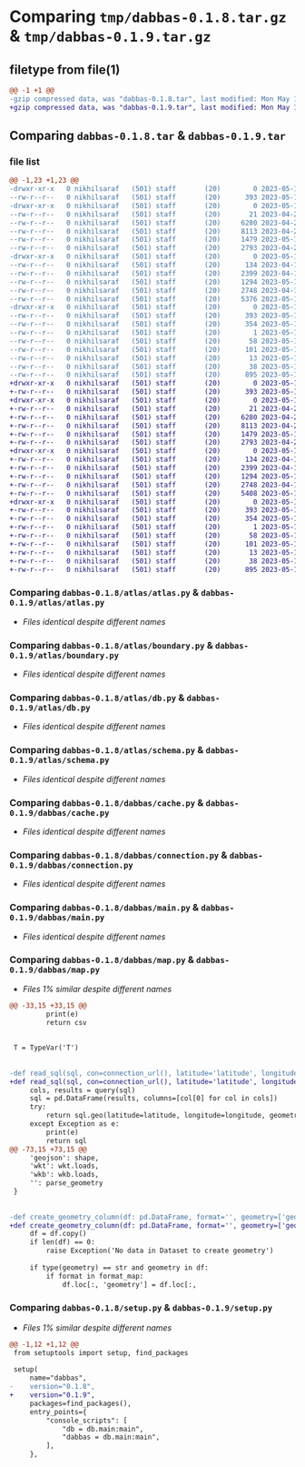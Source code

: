 # Comparing `tmp/dabbas-0.1.8.tar.gz` & `tmp/dabbas-0.1.9.tar.gz`

## filetype from file(1)

```diff
@@ -1 +1 @@
-gzip compressed data, was "dabbas-0.1.8.tar", last modified: Mon May 15 11:30:57 2023, max compression
+gzip compressed data, was "dabbas-0.1.9.tar", last modified: Mon May 15 11:45:41 2023, max compression
```

## Comparing `dabbas-0.1.8.tar` & `dabbas-0.1.9.tar`

### file list

```diff
@@ -1,23 +1,23 @@
-drwxr-xr-x   0 nikhilsaraf   (501) staff       (20)        0 2023-05-15 11:30:57.773878 dabbas-0.1.8/
--rw-r--r--   0 nikhilsaraf   (501) staff       (20)      393 2023-05-15 11:30:57.773591 dabbas-0.1.8/PKG-INFO
-drwxr-xr-x   0 nikhilsaraf   (501) staff       (20)        0 2023-05-15 11:30:57.770791 dabbas-0.1.8/atlas/
--rw-r--r--   0 nikhilsaraf   (501) staff       (20)       21 2023-04-23 17:17:29.000000 dabbas-0.1.8/atlas/__init__.py
--rw-r--r--   0 nikhilsaraf   (501) staff       (20)     6280 2023-04-24 17:54:58.000000 dabbas-0.1.8/atlas/atlas.py
--rw-r--r--   0 nikhilsaraf   (501) staff       (20)     8113 2023-04-24 09:22:52.000000 dabbas-0.1.8/atlas/boundary.py
--rw-r--r--   0 nikhilsaraf   (501) staff       (20)     1479 2023-05-15 11:11:09.000000 dabbas-0.1.8/atlas/db.py
--rw-r--r--   0 nikhilsaraf   (501) staff       (20)     2793 2023-04-23 19:43:28.000000 dabbas-0.1.8/atlas/schema.py
-drwxr-xr-x   0 nikhilsaraf   (501) staff       (20)        0 2023-05-15 11:30:57.772006 dabbas-0.1.8/dabbas/
--rw-r--r--   0 nikhilsaraf   (501) staff       (20)      134 2023-04-19 15:30:00.000000 dabbas-0.1.8/dabbas/__init__.py
--rw-r--r--   0 nikhilsaraf   (501) staff       (20)     2399 2023-04-19 03:44:35.000000 dabbas-0.1.8/dabbas/cache.py
--rw-r--r--   0 nikhilsaraf   (501) staff       (20)     1294 2023-05-15 11:00:11.000000 dabbas-0.1.8/dabbas/connection.py
--rw-r--r--   0 nikhilsaraf   (501) staff       (20)     2748 2023-04-19 15:29:41.000000 dabbas-0.1.8/dabbas/main.py
--rw-r--r--   0 nikhilsaraf   (501) staff       (20)     5376 2023-05-15 11:10:48.000000 dabbas-0.1.8/dabbas/map.py
-drwxr-xr-x   0 nikhilsaraf   (501) staff       (20)        0 2023-05-15 11:30:57.773322 dabbas-0.1.8/dabbas.egg-info/
--rw-r--r--   0 nikhilsaraf   (501) staff       (20)      393 2023-05-15 11:30:57.000000 dabbas-0.1.8/dabbas.egg-info/PKG-INFO
--rw-r--r--   0 nikhilsaraf   (501) staff       (20)      354 2023-05-15 11:30:57.000000 dabbas-0.1.8/dabbas.egg-info/SOURCES.txt
--rw-r--r--   0 nikhilsaraf   (501) staff       (20)        1 2023-05-15 11:30:57.000000 dabbas-0.1.8/dabbas.egg-info/dependency_links.txt
--rw-r--r--   0 nikhilsaraf   (501) staff       (20)       58 2023-05-15 11:30:57.000000 dabbas-0.1.8/dabbas.egg-info/entry_points.txt
--rw-r--r--   0 nikhilsaraf   (501) staff       (20)      101 2023-05-15 11:30:57.000000 dabbas-0.1.8/dabbas.egg-info/requires.txt
--rw-r--r--   0 nikhilsaraf   (501) staff       (20)       13 2023-05-15 11:30:57.000000 dabbas-0.1.8/dabbas.egg-info/top_level.txt
--rw-r--r--   0 nikhilsaraf   (501) staff       (20)       38 2023-05-15 11:30:57.773927 dabbas-0.1.8/setup.cfg
--rw-r--r--   0 nikhilsaraf   (501) staff       (20)      895 2023-05-15 11:30:57.000000 dabbas-0.1.8/setup.py
+drwxr-xr-x   0 nikhilsaraf   (501) staff       (20)        0 2023-05-15 11:45:41.931469 dabbas-0.1.9/
+-rw-r--r--   0 nikhilsaraf   (501) staff       (20)      393 2023-05-15 11:45:41.931043 dabbas-0.1.9/PKG-INFO
+drwxr-xr-x   0 nikhilsaraf   (501) staff       (20)        0 2023-05-15 11:45:41.926041 dabbas-0.1.9/atlas/
+-rw-r--r--   0 nikhilsaraf   (501) staff       (20)       21 2023-04-23 17:17:29.000000 dabbas-0.1.9/atlas/__init__.py
+-rw-r--r--   0 nikhilsaraf   (501) staff       (20)     6280 2023-04-24 17:54:58.000000 dabbas-0.1.9/atlas/atlas.py
+-rw-r--r--   0 nikhilsaraf   (501) staff       (20)     8113 2023-04-24 09:22:52.000000 dabbas-0.1.9/atlas/boundary.py
+-rw-r--r--   0 nikhilsaraf   (501) staff       (20)     1479 2023-05-15 11:11:09.000000 dabbas-0.1.9/atlas/db.py
+-rw-r--r--   0 nikhilsaraf   (501) staff       (20)     2793 2023-04-23 19:43:28.000000 dabbas-0.1.9/atlas/schema.py
+drwxr-xr-x   0 nikhilsaraf   (501) staff       (20)        0 2023-05-15 11:45:41.927598 dabbas-0.1.9/dabbas/
+-rw-r--r--   0 nikhilsaraf   (501) staff       (20)      134 2023-04-19 15:30:00.000000 dabbas-0.1.9/dabbas/__init__.py
+-rw-r--r--   0 nikhilsaraf   (501) staff       (20)     2399 2023-04-19 03:44:35.000000 dabbas-0.1.9/dabbas/cache.py
+-rw-r--r--   0 nikhilsaraf   (501) staff       (20)     1294 2023-05-15 11:00:11.000000 dabbas-0.1.9/dabbas/connection.py
+-rw-r--r--   0 nikhilsaraf   (501) staff       (20)     2748 2023-04-19 15:29:41.000000 dabbas-0.1.9/dabbas/main.py
+-rw-r--r--   0 nikhilsaraf   (501) staff       (20)     5408 2023-05-15 11:43:46.000000 dabbas-0.1.9/dabbas/map.py
+drwxr-xr-x   0 nikhilsaraf   (501) staff       (20)        0 2023-05-15 11:45:41.930666 dabbas-0.1.9/dabbas.egg-info/
+-rw-r--r--   0 nikhilsaraf   (501) staff       (20)      393 2023-05-15 11:45:41.000000 dabbas-0.1.9/dabbas.egg-info/PKG-INFO
+-rw-r--r--   0 nikhilsaraf   (501) staff       (20)      354 2023-05-15 11:45:41.000000 dabbas-0.1.9/dabbas.egg-info/SOURCES.txt
+-rw-r--r--   0 nikhilsaraf   (501) staff       (20)        1 2023-05-15 11:45:41.000000 dabbas-0.1.9/dabbas.egg-info/dependency_links.txt
+-rw-r--r--   0 nikhilsaraf   (501) staff       (20)       58 2023-05-15 11:45:41.000000 dabbas-0.1.9/dabbas.egg-info/entry_points.txt
+-rw-r--r--   0 nikhilsaraf   (501) staff       (20)      101 2023-05-15 11:45:41.000000 dabbas-0.1.9/dabbas.egg-info/requires.txt
+-rw-r--r--   0 nikhilsaraf   (501) staff       (20)       13 2023-05-15 11:45:41.000000 dabbas-0.1.9/dabbas.egg-info/top_level.txt
+-rw-r--r--   0 nikhilsaraf   (501) staff       (20)       38 2023-05-15 11:45:41.931540 dabbas-0.1.9/setup.cfg
+-rw-r--r--   0 nikhilsaraf   (501) staff       (20)      895 2023-05-15 11:45:36.000000 dabbas-0.1.9/setup.py
```

### Comparing `dabbas-0.1.8/atlas/atlas.py` & `dabbas-0.1.9/atlas/atlas.py`

 * *Files identical despite different names*

### Comparing `dabbas-0.1.8/atlas/boundary.py` & `dabbas-0.1.9/atlas/boundary.py`

 * *Files identical despite different names*

### Comparing `dabbas-0.1.8/atlas/db.py` & `dabbas-0.1.9/atlas/db.py`

 * *Files identical despite different names*

### Comparing `dabbas-0.1.8/atlas/schema.py` & `dabbas-0.1.9/atlas/schema.py`

 * *Files identical despite different names*

### Comparing `dabbas-0.1.8/dabbas/cache.py` & `dabbas-0.1.9/dabbas/cache.py`

 * *Files identical despite different names*

### Comparing `dabbas-0.1.8/dabbas/connection.py` & `dabbas-0.1.9/dabbas/connection.py`

 * *Files identical despite different names*

### Comparing `dabbas-0.1.8/dabbas/main.py` & `dabbas-0.1.9/dabbas/main.py`

 * *Files identical despite different names*

### Comparing `dabbas-0.1.8/dabbas/map.py` & `dabbas-0.1.9/dabbas/map.py`

 * *Files 1% similar despite different names*

```diff
@@ -33,15 +33,15 @@
         print(e)
         return csv
 
 
 T = TypeVar('T')
 
 
-def read_sql(sql, con=connection_url(), latitude='latitude', longitude='longitude', geometry=['geometry', 'geom'], format='', **kwargs) -> gpd.GeoDataFrame:
+def read_sql(sql, con=connection_url(), latitude='latitude', longitude='longitude', geometry=['geometry', 'geom', 'wkb_geometry'], format='', **kwargs) -> gpd.GeoDataFrame:
     cols, results = query(sql)
     sql = pd.DataFrame(results, columns=[col[0] for col in cols])
     try:
         return sql.geo(latitude=latitude, longitude=longitude, geometry=geometry, format=format, **kwargs)
     except Exception as e:
         print(e)
         return sql
@@ -73,15 +73,15 @@
     'geojson': shape,
     'wkt': wkt.loads,
     'wkb': wkb.loads,
     '': parse_geometry
 }
 
 
-def create_geometry_column(df: pd.DataFrame, format='', geometry=['geometry', 'geom'], latitude='latitude', longitude='longitude'):
+def create_geometry_column(df: pd.DataFrame, format='', geometry=['geometry', 'geom', 'wkb_geometry'], latitude='latitude', longitude='longitude'):
     df = df.copy()
     if len(df) == 0:
         raise Exception('No data in Dataset to create geometry')
 
     if type(geometry) == str and geometry in df:
         if format in format_map:
             df.loc[:, 'geometry'] = df.loc[:,
```

### Comparing `dabbas-0.1.8/setup.py` & `dabbas-0.1.9/setup.py`

 * *Files 1% similar despite different names*

```diff
@@ -1,12 +1,12 @@
 from setuptools import setup, find_packages
 
 setup(
     name="dabbas",
-    version="0.1.8",
+    version="0.1.9",
     packages=find_packages(),
     entry_points={
         "console_scripts": [
             "db = db.main:main",
             "dabbas = db.main:main",
         ],
     },
```

